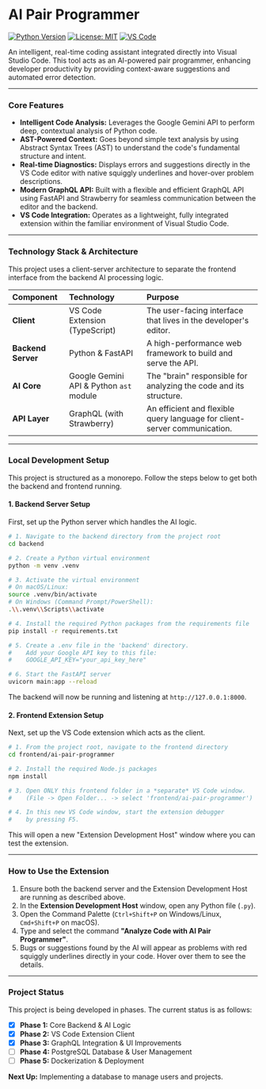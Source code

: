 # AI Pair Programmer

[![Python Version](https://img.shields.io/badge/Python-3.9+-blue.svg)](https://www.python.org/downloads/)
[![License: MIT](https://img.shields.io/badge/License-MIT-yellow.svg)](https://opensource.org/licenses/MIT)
[![VS Code](https://img.shields.io/badge/VS%20Code-1.80%2B-blue)](https://code.visualstudio.com/)

An intelligent, real-time coding assistant integrated directly into Visual Studio Code. This tool acts as an AI-powered pair programmer, enhancing developer productivity by providing context-aware suggestions and automated error detection.

---

### Core Features

* **Intelligent Code Analysis:** Leverages the Google Gemini API to perform deep, contextual analysis of Python code.
* **AST-Powered Context:** Goes beyond simple text analysis by using Abstract Syntax Trees (AST) to understand the code's fundamental structure and intent.
* **Real-time Diagnostics:** Displays errors and suggestions directly in the VS Code editor with native squiggly underlines and hover-over problem descriptions.
* **Modern GraphQL API:** Built with a flexible and efficient GraphQL API using FastAPI and Strawberry for seamless communication between the editor and the backend.
* **VS Code Integration:** Operates as a lightweight, fully integrated extension within the familiar environment of Visual Studio Code.

---

### Technology Stack & Architecture

This project uses a client-server architecture to separate the frontend interface from the backend AI processing logic.

| Component        | Technology                               | Purpose                                                              |
| :--------------- | :--------------------------------------- | :------------------------------------------------------------------- |
| **Client** | VS Code Extension (TypeScript)           | The user-facing interface that lives in the developer's editor.      |
| **Backend Server** | Python & FastAPI                        | A high-performance web framework to build and serve the API.         |
| **AI Core** | Google Gemini API & Python `ast` module  | The "brain" responsible for analyzing the code and its structure.    |
| **API Layer** | GraphQL (with Strawberry)                | An efficient and flexible query language for client-server communication. |

---

### Local Development Setup

This project is structured as a monorepo. Follow the steps below to get both the backend and frontend running.

#### 1. Backend Server Setup

First, set up the Python server which handles the AI logic.

```bash
# 1. Navigate to the backend directory from the project root
cd backend

# 2. Create a Python virtual environment
python -m venv .venv

# 3. Activate the virtual environment
# On macOS/Linux:
source .venv/bin/activate
# On Windows (Command Prompt/PowerShell):
.\\.venv\\Scripts\\activate

# 4. Install the required Python packages from the requirements file
pip install -r requirements.txt

# 5. Create a .env file in the 'backend' directory.
#    Add your Google API key to this file:
#    GOOGLE_API_KEY="your_api_key_here"

# 6. Start the FastAPI server
uvicorn main:app --reload
```
The backend will now be running and listening at `http://127.0.0.1:8000`.

#### 2. Frontend Extension Setup

Next, set up the VS Code extension which acts as the client.

```bash
# 1. From the project root, navigate to the frontend directory
cd frontend/ai-pair-programmer

# 2. Install the required Node.js packages
npm install

# 3. Open ONLY this frontend folder in a *separate* VS Code window.
#    (File -> Open Folder... -> select 'frontend/ai-pair-programmer')

# 4. In this new VS Code window, start the extension debugger
#    by pressing F5.
```
This will open a new "Extension Development Host" window where you can test the extension.

---

### How to Use the Extension

1.  Ensure both the backend server and the Extension Development Host are running as described above.
2.  In the **Extension Development Host** window, open any Python file (`.py`).
3.  Open the Command Palette (`Ctrl+Shift+P` on Windows/Linux, `Cmd+Shift+P` on macOS).
4.  Type and select the command **"Analyze Code with AI Pair Programmer"**.
5.  Bugs or suggestions found by the AI will appear as problems with red squiggly underlines directly in your code. Hover over them to see the details.

---

### Project Status

This project is being developed in phases. The current status is as follows:

* [x] **Phase 1:** Core Backend & AI Logic
* [x] **Phase 2:** VS Code Extension Client
* [x] **Phase 3:** GraphQL Integration & UI Improvements
* [ ] **Phase 4:** PostgreSQL Database & User Management
* [ ] **Phase 5:** Dockerization & Deployment

**Next Up:** Implementing a database to manage users and projects.
